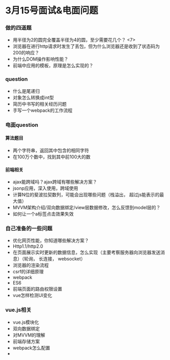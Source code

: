 # 3月15号面试&电面问题

### 做的四道题

+ 用半径为2的圆完全覆盖半径为4的圆，至少需要花几个？    <7>
+ 浏览器在进行http请求时发生了丢包，但为什么浏览器还是收到了状态码为200的响应？
+ 为什么DOM操作影响性能？
+ 前端中应用的模板，原理是怎么实现的？

### question

- 什么是尾递归
- 对象怎么转换成int型
- 简历中书写的相关经历问题
- 手写一个webpack的工作流程
  
### 电面question

#### 算法题目

+ 两个字符串，返回其中包含的相同字符
+ 在100万个数中，找到其中前100大的数

#### 前端相关

+ ajax能跨域吗？ajax跨域有哪些解决方案？
+ jsonp应用，深入使用，跨域使用
+ 计算N位的斐波拉契数列，可能会出现哪些问题（栈溢出， 超过js能表示的最大值）
+ MVVM架构介绍/双向数据绑定/view层数据修改，怎么反馈到model层的？
+ 如何让一个a标签点击效果失效

### 自己准备的一些问题

+ 优化网页性能，你知道哪些解决方案？
+ Http1.1/http2.0
+ 在页面展示实时更新的数据信息，怎么实现（主要考察服务器向浏览器发送消息）（轮询， 长连接， websocket）
+ 浏览器的渲染流程
+ csrf的详细原理
+ webpack
+ ES6
+ 前端页面的路由权限设置
+ vue怎样检测UI变化

### vue.js相关

+ vue.js模块化
+ 双向数据绑定
+ 对MVVM的理解
+ 前端存储方案
+ webpack怎么配置
+ 